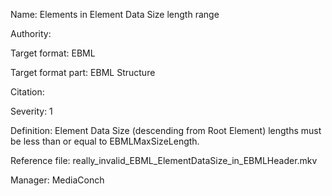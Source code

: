 Name: Elements in Element Data Size length range

Authority: 

Target format: EBML

Target format part: EBML Structure

Citation: 

Severity: 1

Definition: Element Data Size (descending from Root Element) lengths must be less than or equal to EBMLMaxSizeLength.

Reference file: really_invalid_EBML_ElementDataSize_in_EBMLHeader.mkv

Manager: MediaConch

